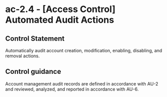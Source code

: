 # ac-2.4 - \[Access Control\] Automated Audit Actions

## Control Statement

Automatically audit account creation, modification, enabling, disabling, and removal actions.

## Control guidance

Account management audit records are defined in accordance with AU-2 and reviewed, analyzed, and reported in accordance with AU-6.
